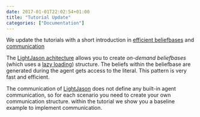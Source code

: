 ```yaml
---
date: 2017-01-01T22:02:54+01:00
title: "Tutorial Update"
categories: ["Documentation"]
---
```

We update the tutorials with a short introduction in [efficient beliefbases](/tutorials/efficient-beliefbase) and [communication](/tutorials/communication) <!--more--> 

The [LightJason achitecture](/) allows you to create _on-demand beliefbases_ (which uses a [lazy loading](https://en.wikipedia.org/wiki/Lazy_loading)) structure. The beliefs within the beliefbase are generated during the agent gets access to the literal. This pattern is very fast and efficient.

The communication of [LightJason](/) does not define any built-in agent communication, so for each scenario you need to create your own communication structure. within the tutorial we show you a baseline example to implement communication.

